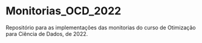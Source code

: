 # Monitorias_OCD_2022

Repositório para as implementações das monitorias do curso de Otimização para Ciência de Dados, de 2022.
